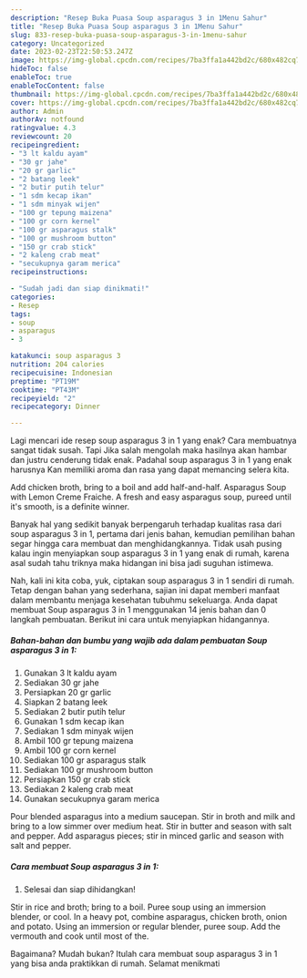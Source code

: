 ```yaml
---
description: "Resep Buka Puasa Soup asparagus 3 in 1Menu Sahur"
title: "Resep Buka Puasa Soup asparagus 3 in 1Menu Sahur"
slug: 833-resep-buka-puasa-soup-asparagus-3-in-1menu-sahur
category: Uncategorized
date: 2023-02-23T22:50:53.247Z
image: https://img-global.cpcdn.com/recipes/7ba3ffa1a442bd2c/680x482cq70/soup-asparagus-3-in-1-foto-resep-utama.jpg
hideToc: false
enableToc: true
enableTocContent: false
thumbnail: https://img-global.cpcdn.com/recipes/7ba3ffa1a442bd2c/680x482cq70/soup-asparagus-3-in-1-foto-resep-utama.jpg
cover: https://img-global.cpcdn.com/recipes/7ba3ffa1a442bd2c/680x482cq70/soup-asparagus-3-in-1-foto-resep-utama.jpg
author: Admin
authorAv: notfound
ratingvalue: 4.3
reviewcount: 20
recipeingredient:
- "3 lt kaldu ayam"
- "30 gr jahe"
- "20 gr garlic"
- "2 batang leek"
- "2 butir putih telur"
- "1 sdm kecap ikan"
- "1 sdm minyak wijen"
- "100 gr tepung maizena"
- "100 gr corn kernel"
- "100 gr asparagus stalk"
- "100 gr mushroom button"
- "150 gr crab stick"
- "2 kaleng crab meat"
- "secukupnya garam merica"
recipeinstructions:

- "Sudah jadi dan siap dinikmati!"
categories:
- Resep
tags:
- soup
- asparagus
- 3

katakunci: soup asparagus 3 
nutrition: 204 calories
recipecuisine: Indonesian
preptime: "PT19M"
cooktime: "PT43M"
recipeyield: "2"
recipecategory: Dinner

---
```



Lagi mencari ide resep soup asparagus 3 in 1 yang enak? Cara membuatnya sangat tidak susah. Tapi Jika salah mengolah maka hasilnya akan hambar dan justru cenderung tidak enak. Padahal soup asparagus 3 in 1 yang enak harusnya Kan memiliki aroma dan rasa yang dapat memancing selera kita.


Add chicken broth, bring to a boil and add half-and-half. Asparagus Soup with Lemon Creme Fraiche. A fresh and easy asparagus soup, pureed until it&#39;s smooth, is a definite winner.

Banyak hal yang sedikit banyak berpengaruh terhadap kualitas rasa dari soup asparagus 3 in 1, pertama dari jenis bahan, kemudian pemilihan bahan segar hingga cara membuat dan menghidangkannya. Tidak usah pusing kalau ingin menyiapkan soup asparagus 3 in 1 yang enak di rumah, karena asal sudah tahu triknya maka hidangan ini bisa jadi suguhan istimewa.


Nah, kali ini kita coba, yuk, ciptakan soup asparagus 3 in 1 sendiri di rumah. Tetap dengan bahan yang sederhana, sajian ini dapat memberi manfaat dalam membantu menjaga kesehatan tubuhmu sekeluarga. Anda dapat membuat Soup asparagus 3 in 1 menggunakan 14 jenis bahan dan 0 langkah pembuatan. Berikut ini cara untuk menyiapkan hidangannya.

<!--inarticleads1-->

##### Bahan-bahan dan bumbu yang wajib ada dalam pembuatan Soup asparagus 3 in 1:

1. Gunakan 3 lt kaldu ayam
1. Sediakan 30 gr jahe
1. Persiapkan 20 gr garlic
1. Siapkan 2 batang leek
1. Sediakan 2 butir putih telur
1. Gunakan 1 sdm kecap ikan
1. Sediakan 1 sdm minyak wijen
1. Ambil 100 gr tepung maizena
1. Ambil 100 gr corn kernel
1. Sediakan 100 gr asparagus stalk
1. Sediakan 100 gr mushroom button
1. Persiapkan 150 gr crab stick
1. Sediakan 2 kaleng crab meat
1. Gunakan secukupnya garam merica


Pour blended asparagus into a medium saucepan. Stir in broth and milk and bring to a low simmer over medium heat. Stir in butter and season with salt and pepper. Add asparagus pieces; stir in minced garlic and season with salt and pepper. 

<!--inarticleads2-->

##### Cara membuat Soup asparagus 3 in 1:


1. Selesai dan siap dihidangkan!

Stir in rice and broth; bring to a boil. Puree soup using an immersion blender, or cool. In a heavy pot, combine asparagus, chicken broth, onion and potato. Using an immersion or regular blender, puree soup. Add the vermouth and cook until most of the. 

Bagaimana? Mudah bukan? Itulah cara membuat soup asparagus 3 in 1 yang bisa anda praktikkan di rumah. Selamat menikmati
